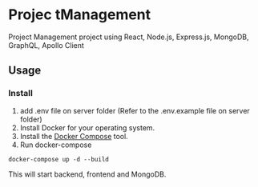 # Projec tManagement
Project Management project using React, Node.js, Express.js, MongoDB, GraphQL, Apollo Client
## Usage

### Install
1. add .env file on server folder (Refer to the .env.example file on server folder)
2. Install Docker for your operating system.
3. Install the [Docker Compose](https://docs.docker.com/compose/install/) tool.
4. Run docker-compose

```
docker-compose up -d --build
```

This will start backend, frontend and MongoDB.
